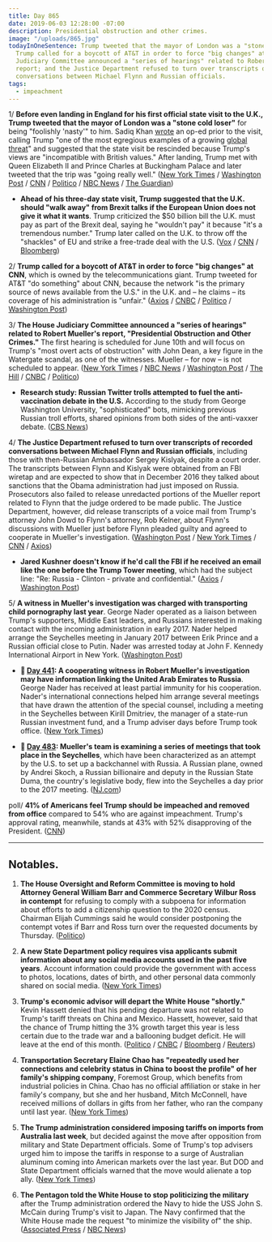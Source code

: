 ```yaml
---
title: Day 865
date: 2019-06-03 12:28:00 -07:00
description: Presidential obstruction and other crimes.
image: "/uploads/865.jpg"
todayInOneSentence: Trump tweeted that the mayor of London was a "stone cold loser";
  Trump called for a boycott of AT&T in order to force "big changes" at CNN; the House
  Judiciary Committee announced a "series of hearings" related to Robert Mueller's
  report; and the Justice Department refused to turn over transcripts of recorded
  conversations between Michael Flynn and Russian officials.
tags:
  - impeachment
---
```


1/ **Before even landing in England for his first official state visit to the U.K., Trump tweeted that the mayor of London was a "stone cold loser"** for being "foolishly 'nasty'" to him. Sadiq Khan [wrote](https://www.theguardian.com/us-news/2019/jun/01/donald-trump-state-visit-red-carpet-unbritish) an op-ed prior to the visit, calling Trump "one of the most egregious examples of a growing [global threat](https://www.cnn.com/2019/06/02/politics/sadiq-khan-trump-global-threat-gbr-intl/index.html)" and suggested that the state visit be rescinded because Trump's views are "incompatible with British values." After landing, Trump met with Queen Elizabeth II and Prince Charles at Buckingham Palace and later tweeted that the trip was "going really well." ([New York Times](https://www.nytimes.com/2019/06/03/world/europe/trump-banquet-meghan-markle-sadiq-khan.html) / [Washington Post](https://www.washingtonpost.com/world/europe/trump-arrives-in-london-calls-mayor-sadiq-khan-a-stone-cold-loser/2019/06/03/40836170-8234-11e9-b585-e36b16a531aa_story.html) / [CNN](https://www.cnn.com/2019/06/03/politics/donald-trump-queen-elizabeth-ii-buckingham-palace-banquet/index.html) / [Politico](https://www.politico.com/story/2019/06/03/trump-sadiq-khan-uk-visit-1351414) / [NBC News](https://www.nbcnews.com/politics/white-house/donald-trump-arrives-britain-state-visit-n1013041) / [The Guardian](https://www.theguardian.com/us-news/2019/jun/03/donald-trump-arrives-in-buckingham-palace-for-state-visit))

* **Ahead of his three-day state visit, Trump suggested that the U.K. should "walk away" from Brexit talks if the European Union does not give it what it wants**. Trump criticized the $50 billion bill the U.K. must pay as part of the Brexit deal, saying he "wouldn't pay" it because "it's a tremendous number." Trump later called on the U.K. to throw off the "shackles" of EU and strike a free-trade deal with the U.S. ([Vox](https://www.vox.com/policy-and-politics/2019/6/2/18649406/donald-trump-uk-walk-away-brexit-state-visit) / [CNN](https://www.cnn.com/2019/06/02/politics/trump-sunday-times-interview-brexit-grb-intl/index.html) / [Bloomberg](https://www.bloomberg.com/news/articles/2019-06-03/trump-hints-at-big-trade-offer-if-britain-breaks-free-from-eu))

2/ **Trump called for a boycott of AT&T in order to force "big changes" at CNN**, which is owned by the telecommunications giant. Trump tweeted for AT&T "do something" about CNN, because the network "is the primary source of news available from the U.S." in the U.K. and – he claims – its coverage of his administration is "unfair." ([Axios](https://www.axios.com/trump-tweets-att-boycott-cnn-london-visit-b6ae77bd-aa5e-4f33-8508-965e668d0969.html) / [CNBC](https://www.cnbc.com/2019/06/03/trump-calls-for-a-boycott-of-att-to-force-big-changes-at-cnn.html) / [Politico](https://www.politico.com/story/2019/06/03/trump-att-cnn-coverage-1351599) / [Washington Post](https://www.washingtonpost.com/business/2019/06/03/trump-urges-customers-drop-att-punish-cnn-over-its-coverage-him/))

3/ **The House Judiciary Committee announced a "series of hearings" related to Robert Mueller's report, "Presidential Obstruction and Other Crimes."** The first hearing is scheduled for June 10th and will focus on Trump's "most overt acts of obstruction" with John Dean, a key figure in the Watergate scandal, as one of the witnesses. Mueller – for now – is not scheduled to appear. ([New York Times](https://www.nytimes.com/2019/06/03/us/politics/mueller-hearing.html) / [NBC News](https://www.nbcnews.com/politics/donald-trump/house-hold-hearing-mueller-report-presidential-obstruction-other-crimes-n1013331) / [Washington Post](https://www.washingtonpost.com/politics/house-judiciary-committee-to-hold-hearing-on-mueller-report-without-mueller/2019/06/03/7a991726-862e-11e9-a870-b9c411dc4312_story.html) / [The Hill](https://thehill.com/policy/national-security/446691-judiciary-democrats-announce-a-series-of-public-hearings-on-mueller) / [CNBC](https://www.cnbc.com/2019/06/03/house-democrats-set-hearing-for-nixon-white-house-counsel-john-dean.html) / [Politico](https://www.politico.com/story/2019/06/03/john-dean-testify-mueller-report-1352065))

* **Research study: Russian Twitter trolls attempted to fuel the anti-vaccination debate in the U.S.** According to the study from George Washington University, "sophisticated" bots, mimicking previous Russian troll efforts, shared opinions from both sides of the anti-vaxxer debate. ([CBS News](https://www.cbsnews.com/news/anti-vax-movement-russian-trolls-fueled-anti-vaccination-debate-in-us-by-spreading-misinformation-twitter-study/))

4/ **The Justice Department refused to turn over transcripts of recorded conversations between Michael Flynn and Russian officials**, including those with then-Russian Ambassador Sergey Kislyak, despite a court order. The transcripts between Flynn and Kislyak were obtained from an FBI wiretap and are expected to show that in December 2016 they talked about sanctions that the Obama administration had just imposed on Russia. Prosecutors also failed to release unredacted portions of the Mueller report related to Flynn that the judge ordered to be made public. The Justice Department, however, did release transcripts of a voice mail from Trump's attorney John Dowd to Flynn's attorney, Rob Kelner, about Flynn's discussions with Mueller just before Flynn pleaded guilty and agreed to cooperate in Mueller's investigation. ([Washington Post](https://www.washingtonpost.com/politics/justice-department-fails-to-comply-with-court-order-to-release-transcripts-of-michael-flynns-conversations-with-russian-ambassador/2019/05/31/9b4a6754-83b8-11e9-95a9-e2c830afe24f_story.html) / [New York Times](https://www.nytimes.com/2019/05/31/us/politics/flynn-kislyak-wiretap.html) / [CNN](https://www.cnn.com/2019/05/31/politics/michael-flynn-john-dowd-voicemail/index.html) / [Axios](https://www.axios.com/doj-holds-transcripts-russian-sanctions-michael-flynn-ambassador-kislyak-d52f0c3e-dd7b-4201-9e21-fb43667147c9.html))

* **Jared Kushner doesn't know if he'd call the FBI if he received an email like the one before the Trump Tower meeting**, which had the subject line: "Re: Russia - Clinton - private and confidential." ([Axios](https://www.axios.com/jared-kushner-trump-tower-meeting-fbi-axios-on-hbo-97b8f3d8-9c72-4a57-840d-75e1e22e6611.html) / [Washington Post](https://www.washingtonpost.com/politics/2019/06/03/kushners-hard-to-believe-rationalization-trump-tower-meeting/))

5/ **A witness in Mueller's investigation was charged with transporting child pornography last year**. George Nader operated as a liaison between Trump's supporters, Middle East leaders, and Russians interested in making contact with the incoming administration in early 2017. Nader helped arrange the Seychelles meeting in January 2017 between Erik Prince and a Russian official close to Putin. Nader was arrested today at John F. Kennedy International Airport in New York. ([Washington Post](https://www.washingtonpost.com/world/national-security/figure-linked-to-trump-transition-charged-with-transporting-child-pornography/2019/06/03/caee8aca-862a-11e9-98c1-e945ae5db8fb_story.html))

* **📌 [Day 441](https://whatthefuckjusthappenedtoday.com/2018/04/05/day-441/#7-a-cooperating-witness-in-robert-mu): A cooperating witness in Robert Mueller's investigation may have information linking the United Arab Emirates to Russia**. George Nader has received at least partial immunity for his cooperation. Nader's international connections helped him arrange several meetings that have drawn the attention of the special counsel, including a meeting in the Seychelles between Kirill Dmitriev, the manager of a state-run Russian investment fund, and a Trump adviser days before Trump took office. ([New York Times](https://www.nytimes.com/2018/04/04/us/politics/george-nader-russia-uae-special-counsel-investigation.html))

* **📌 [Day 483](https://whatthefuckjusthappenedtoday.com/2018/05/17/day-483/#muellers-team-is-examining-a-series): Mueller's team is examining a series of meetings that took place in the Seychelles**, which have been characterized as an attempt by the U.S. to set up a backchannel with Russia. A Russian plane, owned by Andrei Skoch, a Russian billionaire and deputy in the Russian State Duma, the country's legislative body, flew into the Seychelles a day prior to the 2017 meeting. ([NJ.com](http://www.nj.com/news/index.ssf/2018/05/new_details_emerge_on_russian_aircraft_in_seychell.html))

poll/ **41% of Americans feel Trump should be impeached and removed from office** compared to 54% who are against impeachment. Trump's approval rating, meanwhile, stands at 43% with 52% disapproving of the President. ([CNN](https://www.cnn.com/2019/06/02/politics/trump-impeachment-mueller-testify-cnn-poll/index.html))

---

## Notables.

1. **The House Oversight and Reform Committee is moving to hold Attorney General William Barr and Commerce Secretary Wilbur Ross in contempt** for refusing to comply with a subpoena for information about efforts to add a citizenship question to the 2020 census. Chairman Elijah Cummings said he would consider postponing the contempt votes if Barr and Ross turn over the requested documents by Thursday. ([Politico](https://www.politico.com/story/2019/06/03/house-dems-to-hold-barr-ross-in-contempt-over-census-question-1352387))

2. **A new State Department policy requires visa applicants submit information about any social media accounts used in the past five years**. Account information could provide the government with access to photos, locations, dates of birth, and other personal data commonly shared on social media. ([New York Times](https://www.nytimes.com/2019/06/02/us/us-visa-application-social-media.html))

3. **Trump's economic advisor will depart the White House "shortly."** Kevin Hassett denied that his pending departure was not related to Trump's tariff threats on China and Mexico. Hassett, however, said that the chance of Trump hitting the 3% growth target this year is less certain due to the trade war and a ballooning budget deficit. He will leave at the end of this month. ([Politico](https://www.politico.com/story/2019/06/02/trump-announces-departure-of-chief-economist-hassett-1351102) / [CNBC](https://www.cnbc.com/2019/06/03/white-house-economic-advisor-kevin-hassett-says-his-departure-is-not-because-of-tariffs.html) / [Bloomberg](https://www.bloomberg.com/news/articles/2019-06-03/departing-trump-economist-sees-less-certainty-for-3-growth-goal) / [Reuters](https://www.reuters.com/article/us-usa-trump-hassett-idUSKCN1T4053))

4. **Transportation Secretary Elaine Chao has "repeatedly used her connections and celebrity status in China to boost the profile" of her family's shipping company**, Foremost Group, which benefits from industrial policies in China. Chao has no official affiliation or stake in her family's company, but she and her husband, Mitch McConnell, have received millions of dollars in gifts from her father, who ran the company until last year. ([New York Times](https://www.nytimes.com/2019/06/02/us/politics/elaine-chao-china.html))

5. **The Trump administration considered imposing tariffs on imports from Australia last week**, but decided against the move after opposition from military and State Department officials. Some of Trump's top advisers urged him to impose the tariffs in response to a surge of Australian aluminum coming into American markets over the last year. But DOD and State Department officials warned that the move would alienate a top ally. ([New York Times](https://www.nytimes.com/2019/06/02/business/trump-australia-tariffs.html))

6. **The Pentagon told the White House to stop politicizing the military** after the Trump administration ordered the Navy to hide the USS John S. McCain during Trump's visit to Japan. The Navy confirmed that the White House made the request "to minimize the visibility of" the ship. ([Associated Press](https://apnews.com/3dba0b327e8e45e5b9589db4bb735505) / [NBC News](https://www.nbcnews.com/politics/donald-trump/navy-acknowledges-request-was-made-hide-uss-john-s-mccain-n1012731))